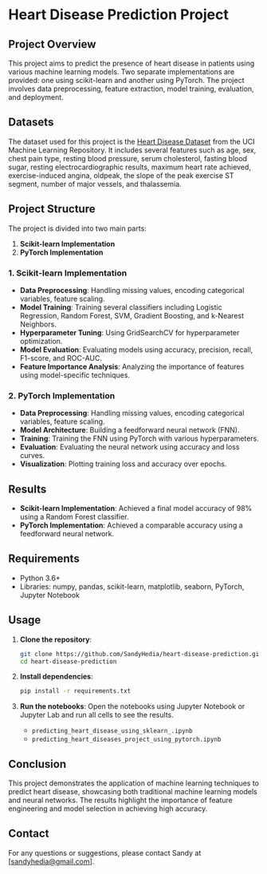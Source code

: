 # Heart Disease Prediction Project

## Project Overview
This project aims to predict the presence of heart disease in patients using various machine learning models. Two separate implementations are provided: one using scikit-learn and another using PyTorch. The project involves data preprocessing, feature extraction, model training, evaluation, and deployment.

## Datasets
The dataset used for this project is the [Heart Disease Dataset](https://archive.ics.uci.edu/ml/datasets/heart+Disease) from the UCI Machine Learning Repository. It includes several features such as age, sex, chest pain type, resting blood pressure, serum cholesterol, fasting blood sugar, resting electrocardiographic results, maximum heart rate achieved, exercise-induced angina, oldpeak, the slope of the peak exercise ST segment, number of major vessels, and thalassemia.

## Project Structure
The project is divided into two main parts:
1. **Scikit-learn Implementation**
2. **PyTorch Implementation**

### 1. Scikit-learn Implementation
- **Data Preprocessing**: Handling missing values, encoding categorical variables, feature scaling.
- **Model Training**: Training several classifiers including Logistic Regression, Random Forest, SVM, Gradient Boosting, and k-Nearest Neighbors.
- **Hyperparameter Tuning**: Using GridSearchCV for hyperparameter optimization.
- **Model Evaluation**: Evaluating models using accuracy, precision, recall, F1-score, and ROC-AUC.
- **Feature Importance Analysis**: Analyzing the importance of features using model-specific techniques.

### 2. PyTorch Implementation
- **Data Preprocessing**: Handling missing values, encoding categorical variables, feature scaling.
- **Model Architecture**: Building a feedforward neural network (FNN).
- **Training**: Training the FNN using PyTorch with various hyperparameters.
- **Evaluation**: Evaluating the neural network using accuracy and loss curves.
- **Visualization**: Plotting training loss and accuracy over epochs.

## Results
- **Scikit-learn Implementation**: Achieved a final model accuracy of 98% using a Random Forest classifier.
- **PyTorch Implementation**: Achieved a comparable accuracy using a feedforward neural network.

## Requirements
- Python 3.6+
- Libraries: numpy, pandas, scikit-learn, matplotlib, seaborn, PyTorch, Jupyter Notebook

## Usage
1. **Clone the repository**:
   ```bash
   git clone https://github.com/SandyHedia/heart-disease-prediction.git
   cd heart-disease-prediction
   ```

2. **Install dependencies**:
   ```bash
   pip install -r requirements.txt
   ```

3. **Run the notebooks**:
   Open the notebooks using Jupyter Notebook or Jupyter Lab and run all cells to see the results.
   - `predicting_heart_disease_using_sklearn_.ipynb`
   - `predicting_heart_diseases_project_using_pytorch.ipynb`

## Conclusion
This project demonstrates the application of machine learning techniques to predict heart disease, showcasing both traditional machine learning models and neural networks. The results highlight the importance of feature engineering and model selection in achieving high accuracy.

## Contact
For any questions or suggestions, please contact Sandy at [sandyhedia@gmail.com].

